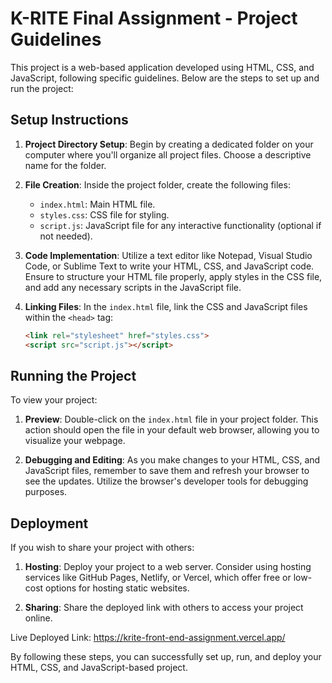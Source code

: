 # K-RITE Final Assignment - Project Guidelines

This project is a web-based application developed using HTML, CSS, and JavaScript, following specific guidelines. Below are the steps to set up and run the project:

## Setup Instructions

1. **Project Directory Setup**: Begin by creating a dedicated folder on your computer where you'll organize all project files. Choose a descriptive name for the folder.

2. **File Creation**: Inside the project folder, create the following files:
   - `index.html`: Main HTML file.
   - `styles.css`: CSS file for styling.
   - `script.js`: JavaScript file for any interactive functionality (optional if not needed).

3. **Code Implementation**: Utilize a text editor like Notepad, Visual Studio Code, or Sublime Text to write your HTML, CSS, and JavaScript code. Ensure to structure your HTML file properly, apply styles in the CSS file, and add any necessary scripts in the JavaScript file.

4. **Linking Files**: In the `index.html` file, link the CSS and JavaScript files within the `<head>` tag:
   ```html
   <link rel="stylesheet" href="styles.css">
   <script src="script.js"></script>
   ```

## Running the Project

To view your project:

1. **Preview**: Double-click on the `index.html` file in your project folder. This action should open the file in your default web browser, allowing you to visualize your webpage.

2. **Debugging and Editing**: As you make changes to your HTML, CSS, and JavaScript files, remember to save them and refresh your browser to see the updates. Utilize the browser's developer tools for debugging purposes.

## Deployment

If you wish to share your project with others:

1. **Hosting**: Deploy your project to a web server. Consider using hosting services like GitHub Pages, Netlify, or Vercel, which offer free or low-cost options for hosting static websites.

2. **Sharing**: Share the deployed link with others to access your project online.

Live Deployed Link: https://krite-front-end-assignment.vercel.app/

By following these steps, you can successfully set up, run, and deploy your HTML, CSS, and JavaScript-based project.